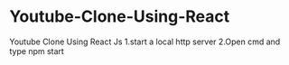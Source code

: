 # Youtube-Clone-Using-React
Youtube Clone Using React Js 
1.start a local http server 
2.Open cmd and type npm start 
